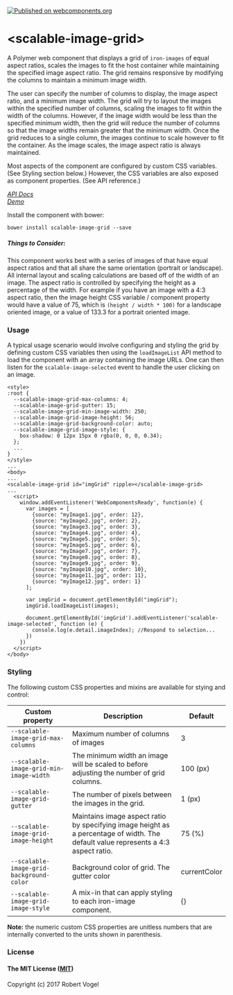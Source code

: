 [![Published on webcomponents.org](https://img.shields.io/badge/webcomponents.org-published-blue.svg)](https://beta.webcomponents.org/element/vogelrh/ken-burns-image)
# \<scalable-image-grid\>

A Polymer web component that displays a grid of `iron-images` of equal aspect ratios, scales the images to
fit the host container while maintaining the specified image aspect ratio. The grid remains responsive by modifying the columns
to maintain a minimum image width.

The user can specify the number of columns to display, the image aspect ratio, and a minimum image width. The grid will
try to layout the images within the specified number of columns, scaling the images to fit within the width of the
columns. However, if the image width would be less than the specified minimum width, then the grid will reduce the
number of columns so that the image widths remain greater that the minimum width. Once the grid reduces to a single
column, the images continue to scale however to fit the container. As the image scales, the image aspect ratio is always
maintained.

Most aspects of the component are configured by custom CSS variables. (See Styling section below.) However, the CSS
variables are also exposed as component properties. (See API reference.)

_[API Docs](https://vogelrh.github.io/scalable-image-grid/components/scalable-image-grid/)_
<br/>_[Demo](https://vogelrh.github.io/scalable-image-grid/components/scalable-image-grid/demo)_

Install the component with bower:

```bower install scalable-image-grid --save```

##### Things to Consider:
This component works best with a series of images of that have equal aspect ratios and that all share the same orientation
(portrait or landscape). All internal layout and scaling calculations are based off of the width of an image. The aspect
ratio is controlled by specifying the height as a percentage of the width. For example if you have an image with a 4:3
aspect ratio, then the image height CSS variable / component property would have a value of 75, which is `(height / width * 100)`
for a landscape oriented image, or a value of 133.3 for a portrait oriented image.

### Usage

A typical usage scenario would involve configuring and styling the grid by defining custom CSS variables then using the
`loadImageList` API method to load the component with an array containing the image URLs. One can then listen for the
`scalable-image-selected` event to handle the user clicking on an image.

```
<style>
:root {
  --scalable-image-grid-max-columns: 4;
  --scalable-image-grid-gutter: 15;
  --scalable-image-grid-min-image-width: 250;
  --scalable-image-grid-image-height: 56;
  --scalable-image-grid-background-color: auto;
  --scalable-image-grid-image-style: {
    box-shadow: 0 12px 15px 0 rgba(0, 0, 0, 0.34);
  };
  ...
}
</style>
...
<body>
...
<scalable-image-grid id="imgGrid" ripple></scalable-image-grid>
...
  <script>
    window.addEventListener('WebComponentsReady', function(e) {
      var images = [
        {source: "myImage1.jpg", order: 12},
        {source: "myImage2.jpg", order: 2},
        {source: "myImage3.jpg", order: 3},
        {source: "myImage4.jpg", order: 4},
        {source: "myImage5.jpg", order: 5},
        {source: "myImage5.jpg", order: 6},
        {source: "myImage7.jpg", order: 7},
        {source: "myImage8.jpg", order: 8},
        {source: "myImage9.jpg", order: 9},
        {source: "myImage10.jpg", order: 10},
        {source: "myImage11.jpg", order: 11},
        {source: "myImage12.jpg", order: 1}
      ];

      var imgGrid = document.getElementById("imgGrid");
      imgGrid.loadImageList(images);

      document.getElementById('imgGrid').addEventListener('scalable-image-selected', function (e) {
        console.log(e.detail.imageIndex); //Respond to selection...
      })
    })
  </script>
</body>
```

### Styling

The following custom CSS properties and mixins are available for stying and control:

Custom property  | Description | Default
-----------------|-------------|--------
`--scalable-image-grid-max-columns` | Maximum number of columns of images | 3
`--scalable-image-grid-min-image-width` | The minimum width  an image will be scaled to before adjusting the number of grid columns. | 100 (px)
`--scalable-image-grid-gutter` | The number of pixels between the images in the grid. | 1 (px)
`--scalable-image-grid-image-height` | Maintains image aspect ratio by specifying image height as a percentage of width. The default value represents a 4:3 aspect ratio. | 75 (%)
`--scalable-image-grid-background-color` | Background color of grid. The gutter color | currentColor
`--scalable-image-grid-image-style` | A mix-in that can apply styling to each iron-image component. | {}

__Note:__ the numeric custom CSS properties are unitless numbers that are internally converted to the units shown in parenthesis.


### License

#### The MIT License ([MIT](https://opensource.org/licenses/MIT))
Copyright (c) 2017 Robert Vogel
